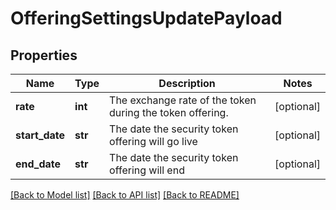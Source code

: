 # OfferingSettingsUpdatePayload

## Properties
Name | Type | Description | Notes
------------ | ------------- | ------------- | -------------
**rate** | **int** | The exchange rate of the token during the token offering. | [optional]
**start_date** | **str** | The date the security token offering will go live | [optional]
**end_date** | **str** | The date the security token offering will end | [optional]

[[Back to Model list]](../README.md#documentation-for-models) [[Back to API list]](../README.md#documentation-for-api-endpoints) [[Back to README]](../README.md)
